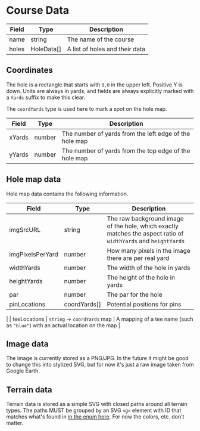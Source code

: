 # Course Data

| Field | Type       | Description                    |
| ----- | ---------- | ------------------------------ |
| name  | string     | The name of the course         |
| holes | HoleData[] | A list of holes and their data |

## Coordinates

The hole is a rectangle that starts with `0,0` in the upper left. Positive Y is
down. Units are always in yards, and fields are always explicitly marked with a
`Yards` suffix to make this clear.

The `coordYards` type is used here to mark a spot on the hole map.

| Field  | Type   | Description                                            |
| ------ | ------ | ------------------------------------------------------ |
| xYards | number | The number of yards from the left edge of the hole map |
| yYards | number | The number of yards from the top edge of the hole map  |

## Hole map data

Hole map data contains the following information.

| Field            | Type         | Description                                                                                                    |
| ---------------- | ------------ | -------------------------------------------------------------------------------------------------------------- |
| imgSrcURL        | string       | The raw background image of the hole, which exactly matches the aspect ratio of `widthYards` and `heightYards` |
| imgPixelsPerYard | number       | How many pixels in the image there are per real yard                                                           |
| widthYards       | number       | The width of the hole in yards                                                                                 |
| heightYards      | number       | The height of the hole in yards                                                                                |
| par              | number       | The par for the hole                                                                                           |
| pinLocations     | coordYards[] | Potential positions for pins                                                                                   |

|
| teeLocations | `string` -> `coordYards` map | A mapping of a tee name (such as `"blue"`) with an actual location on the map |

## Image data

The image is currently stored as a PNG/JPG. In the future it might be good to
change this into stylized SVG, but for now it's just a raw image taken from
Google Earth.

## Terrain data

Terrain data is stored as a simple SVG with closed paths around all terrain
types. The paths MUST be grouped by an SVG `<g>` element with ID that matches
what's found in [in the enum here](../../src/lib/terrain.tsx). For now the
colors, etc. don't matter.
